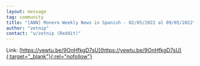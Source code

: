 ```yaml
---
layout: message
tag: community
title: "[ANN] Monero Weekly News in Spanish - 02/05/2022 al 09/05/2022"
author: "zetnip"	
contact: "u/zetnip (Reddit)"
---
```


Link: [https://yewtu.be/9OnHfkgD7sU](https://yewtu.be/9OnHfkgD7sU){:target="_blank"}{:rel="nofollow"}
